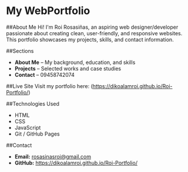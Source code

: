 # My WebPortfolio

##About Me
Hi! I'm Roi Rosasiñas, an aspiring web designer/developer passionate about creating clean, user-friendly, and responsive websites. This portfolio showcases my projects, skills, and contact information.

##Sections
- **About Me** – My background, education, and skills
- **Projects** – Selected works and case studies
- **Contact** – 09458742074

##Live Site
Visit my portfolio here: (https://dikoalamroi.github.io/Roi-Portfolio/)

##Technologies Used
- HTML
- CSS
- JavaScript  
- Git / GitHub Pages

##Contact
- **Email:** rosasinasroi@gmail.com  
- **GitHub:** https://dikoalamroi.github.io/Roi-Portfolio/ 
